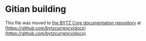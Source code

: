 Gitian building
================

This file was moved to [the BYTZ Core documentation repository](https://github.com/bytzcurrency/docs/blob/master/gitian-building.md) at [https://github.com/bytzcurrency/docs](https://github.com/bytzcurrency/docs).
